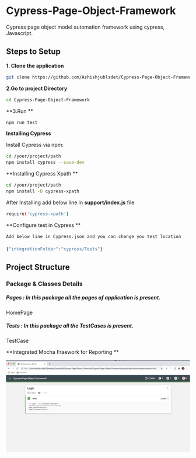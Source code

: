 # Cypress-Page-Object-Framework
Cypress page object model automation framework using cypress, Javascript.

## Steps to Setup

**1. Clone the application**
```bash
git clone https://github.com/Ashishjublsdet/Cypress-Page-Object-Framework.git 
```
**2.Go to project Directory**
```bash
cd Cypress-Page-Object-Framework
```
**3.Run **
```bash
npm run test
```

**Installing Cypress**

Install Cypress via npm:
```bash
cd /your/project/path
npm install cypress --save-dev
```

**Installing Cypress Xpath **

```bash
cd /your/project/path
npm install -D cypress-xpath
```
After Installing add below line in **support/index.js** file
```bash
require('cypress-xpath')
```

**Configure test in Cypress **

```bash
Add below line in Cypress.json and you can change you test location 

{"integrationFolder":"cypress/Tests"}
```

## Project Structure
### Package & Classes Details 


##### Pages :  In this package all the pages of application is present.
HomePage

##### Tests :  In this package all the TestCases is present.
TestCase

**Integrated Mocha Fraework for Reporting **

![](images/Report.png)